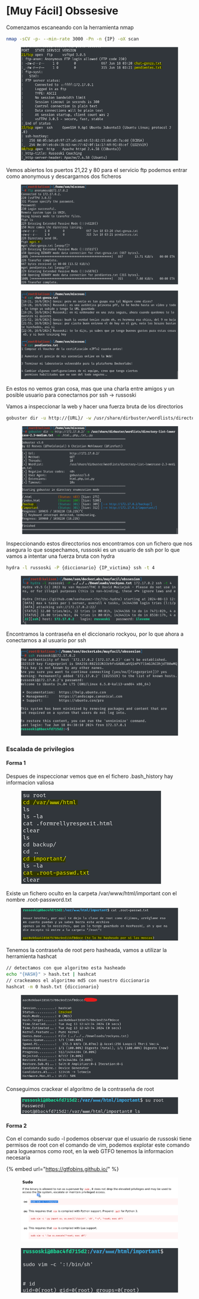 # \[Muy Fácil] Obssesive

Comenzamos escaneando con la herramienta nmap

```bash
nmap -sCV -p- --min-rate 3000 -Pn -n {IP} -oX scan
```

<figure><img src="../../../.gitbook/assets/image (8) (1).png" alt=""><figcaption></figcaption></figure>

Vemos abiertos los puertos 21,22 y 80 para el servicio ftp podemos entrar como anonymous y descargarnos dos ficheros

<figure><img src="../../../.gitbook/assets/image (1) (1) (1) (1) (1).png" alt=""><figcaption></figcaption></figure>

<figure><img src="../../../.gitbook/assets/image (2) (1) (1) (1) (1).png" alt=""><figcaption></figcaption></figure>

En estos no vemos gran cosa, mas que una charla entre amigos y un posible usuario para conectarnos por ssh -> russoski

&#x20;Vamos a inspeccionar la web y hacer una fuerza bruta de los directorios

```bash
gobuster dir -u http://{URL}/ -w /usr/share/dirbuster/wordlists/directory-list-lowercase-2.3-medium.txt  -x .html,.php,.txt,.py
```

<figure><img src="../../../.gitbook/assets/image (3) (1) (1) (1) (1).png" alt=""><figcaption></figcaption></figure>

Inspeccionando estos direcctorios nos encontramos con un fichero que nos asegura lo que sospechamos, russoski es un usuario de ssh por lo que vamos a intentar una fuerza bruta con hydra&#x20;

```bash
hydra -l russoski -P {diccionario} {IP_victima} ssh -t 4
```

<figure><img src="../../../.gitbook/assets/image (4) (1) (1) (1).png" alt=""><figcaption></figcaption></figure>

Encontramos la contraseña en el diccionario rockyou, por lo que ahora a conectarnos a al usuario por ssh

<figure><img src="../../../.gitbook/assets/image (5) (1) (1).png" alt=""><figcaption></figcaption></figure>

### Escalada de privilegios

#### Forma 1

Despues de inspeccionar vemos que en el fichero .bash\_history hay informacion valiosa

<div align="left">

<figure><img src="../../../.gitbook/assets/image (6) (1) (1).png" alt=""><figcaption></figcaption></figure>

</div>

Existe un fichero oculto en la carpeta /var/www/html/important con el nombre .root-password.txt

<figure><img src="../../../.gitbook/assets/image (7) (1) (1).png" alt=""><figcaption></figcaption></figure>

Tenemos la contraseña de root pero hasheada, vamos a utilizar la herramienta hashcat&#x20;

```bash
// detectamos con que algoritmo esta hasheado
echo "{HASH}" > hash.txt | hashcat
// crackeamos el algoritmo md5 con nuestro diccionario
hashcat -m 0 hash.txt {diccionario}
```

<figure><img src="../../../.gitbook/assets/image (8) (1) (1).png" alt=""><figcaption></figcaption></figure>

Conseguimos crackear el algoritmo de la contraseña de root

<div align="left">

<figure><img src="../../../.gitbook/assets/image (9) (1).png" alt=""><figcaption></figcaption></figure>

</div>

#### Forma 2

Con el comando sudo -l podemos observar que el usuario de russoski tiene permisos de root con el comando de vim, podemos explotar este comando para loguearnos como root, en la web GTFO tenemos la informacion necesaria&#x20;

{% embed url="https://gtfobins.github.io/" %}

<figure><img src="../../../.gitbook/assets/image (11).png" alt=""><figcaption></figcaption></figure>

<div align="left">

<figure><img src="../../../.gitbook/assets/image (12).png" alt=""><figcaption></figcaption></figure>

</div>
